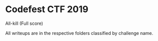 # Codefest CTF 2019


All-kill (Full score)

All writeups are in the respective folders classified by challenge name.
